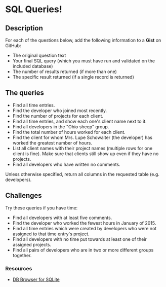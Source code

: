 # SQL Queries!

## Description

For each of the questions below, add the following information to a **Gist** on GitHub:

- The original question text
- Your final SQL query (which you must have run and validated on the included database)
- The number of results returned (if more than one)
- The specific result returned (if a single record is returned)

## The queries

- Find all time entries.
- Find the developer who joined most recently.
- Find the number of projects for each client.
- Find all time entries, and show each one's client name next to it.
- Find all developers in the "Ohio sheep" group.
- Find the total number of hours worked for each client.
- Find the client for whom Mrs. Lupe Schowalter (the developer) has worked the greatest number of hours.
- List all client names with their project names (multiple rows for one client is fine).  Make sure that clients still show up even if they have no projects.
- Find all developers who have written no comments.

Unless otherwise specified, return all columns in the requested table (e.g. developers).

## Challenges

Try these queries if you have time:

- Find all developers with at least five comments.
- Find the developer who worked the fewest hours in January of 2015.
- Find all time entries which were created by developers who were not assigned to that time entry's project.
- Find all developers with no time put towards at least one of their assigned projects.
- Find all pairs of developers who are in two or more different groups together.


### Resources

- [DB Browser for SQLite](https://sqlitebrowser.org/)
